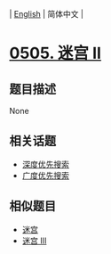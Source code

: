 
| [English](README_EN.md) | 简体中文 |
# [0505. 迷宫 II](https://leetcode-cn.com/problems/the-maze-ii/)
## 题目描述
None
## 相关话题
- [深度优先搜索](https://leetcode-cn.com/tag/depth-first-search)
- [广度优先搜索](https://leetcode-cn.com/tag/breadth-first-search)
## 相似题目
- [迷宫](../the-maze/README.md)
- [迷宫 III](../the-maze-iii/README.md)
